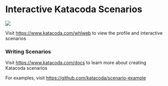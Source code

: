 # Interactive Katacoda Scenarios

[![](http://shields.katacoda.com/katacoda/whlweb/count.svg)](https://www.katacoda.com/whlweb "Get your profile on Katacoda.com")

Visit https://www.katacoda.com/whlweb to view the profile and interactive scenarios

### Writing Scenarios
Visit https://www.katacoda.com/docs to learn more about creating Katacoda scenarios

For examples, visit https://github.com/katacoda/scenario-example
